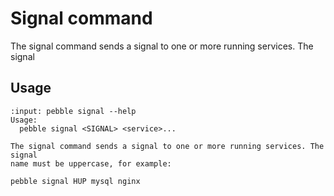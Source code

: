 # Signal command

The signal command sends a signal to one or more running services. The signal

## Usage

<!-- START AUTOMATED OUTPUT -->
```{terminal}
:input: pebble signal --help
Usage:
  pebble signal <SIGNAL> <service>...

The signal command sends a signal to one or more running services. The signal
name must be uppercase, for example:

pebble signal HUP mysql nginx
```
<!-- END AUTOMATED OUTPUT -->
